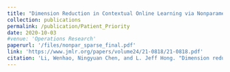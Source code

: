 ```yaml
---
title: "Dimension Reduction in Contextual Online Learning via Nonparametric Variable Selection."
collection: publications
permalink: /publication/Patient_Priority
date: 2020-10-03
#venue: 'Operations Research'
paperurl: '/files/nonpar_sparse_final.pdf'
link: 'https://www.jmlr.org/papers/volume24/21-0818/21-0818.pdf'
citation: 'Li, Wenhao, Ningyuan Chen, and L. Jeff Hong. "Dimension reduction in contextual online learning via nonparametric variable selection." Journal of Machine Learning Research 24.136 (2023): 1-84.'
---
```

